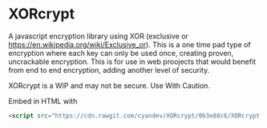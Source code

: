 # XORcrypt
A javascript encryption library using XOR (exclusive or https://en.wikipedia.org/wiki/Exclusive_or). This is a one time pad type of encryption where each key can only be used once, creating proven, uncrackable encryption. This is for use in web proojects that would benefit from end to end encryption, adding another level of security.

XORcrypt is a WIP and may not be secure. Use With Caution.

Embed in HTML with
```HTML
<script src="https://cdn.rawgit.com/cyandev/XORcrypt/0b3e88c6/XORcrypt.js"></script>
```
